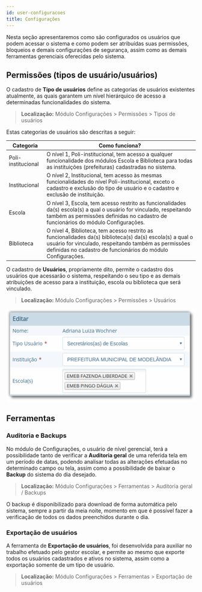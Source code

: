 ```yaml
---
id: user-configuracoes
title: Configurações
---
```


Nesta seção apresentaremos como são configurados os usuários que podem acessar o sistema e como podem ser atribuídas suas permissões, bloqueios e demais configurações de segurança, assim como as demais ferramentas gerenciais oferecidas pelo sistema.

## Permissões (tipos de usuário/usuários)

O cadastro de **Tipo de usuários** define as categorias de usuários existentes atualmente, as quais garantem um nível hierárquico de acesso a determinadas funcionalidades do sistema.

> **Localização:** Módulo Configurações > Permissões > Tipos de usuários

Estas categorias de usuários são descritas a seguir:

Categoria | Como funciona?
---|---
Poli-institucional | O nível 1, Poli-institucional, tem acesso a qualquer funcionalidade dos módulos Escola e Biblioteca para todas as instituições (prefeituras) cadastradas no sistema.
Institucional | O nível 2, Institucional, tem acesso às mesmas funcionalidades do nível Poli-institucional, exceto o cadastro e exclusão do tipo de usuário e o cadastro e exclusão de instituição.
Escola | O nível 3, Escola, tem acesso restrito as funcionalidades da(s) escola(s) a qual o usuário for vinculado, respeitando também as permissões definidas no cadastro de funcionários do módulo Configurações.
Biblioteca | O nível 4, Biblioteca, tem acesso restrito as funcionalidades da(s) biblioteca(s) da(s) escola(s) a qual o usuário for vinculado, respeitando também as permissões definidas no cadastro de funcionários do módulo Configurações.

O cadastro de **Usuários**, propriamente dito, permite o cadastro dos usuários que acessarão o sistema, respeitando o seu tipo e as demais atribuições de acesso para a instituição, escola ou biblioteca que será vinculado.

> **Localização:** Módulo Configurações > Permissões > Usuários

![Formulário para editar permissão de acesso ao sistema, com os campos "Nome", "Tipo Usuário", "Instituição" e "Escola(s)"](../img/user-docs/user-figura-38-editar-usuario-acesso-sistema.png)

## Ferramentas

### Auditoria e Backups

No módulo de Configurações, o usuário de nível gerencial, terá a possibilidade tanto de verificar a **Auditoria geral** de uma referida tela em um período de datas, podendo analisar todas as alterações efetuadas no determinado campo ou tela, assim como a possibilidade de baixar o **Backup** do sistema do dia desejado.

> **Localização:** Módulo Configurações > Ferramentas > Auditoria geral / Backups

O backup é disponibilizado para download de forma automática pelo sistema, sempre a partir da meia noite, momento em que é possível fazer a verificação de todos os dados preenchidos durante o dia.

### Exportação de usuários

A ferramenta de **Exportação de usuários**, foi desenvolvida para auxiliar no trabalho efetuado pelo gestor escolar, e permite ao mesmo que exporte todos os usuários cadastrados e ativos no sistema, assim como a exportação somente de um tipo de usuário.

> **Localização:** Módulo Configurações > Ferramentas > Exportação de usuários